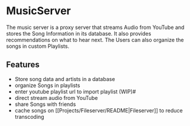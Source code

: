 # MusicServer

The music server is a proxy server that streams Audio from YouTube and stores the Song Information in its database. It also provides recommendations on what to hear next. The Users can also organize the songs in custom Playlists.

## Features

- Store song data and artists in a database
- organize Songs in playlists
- enter youtube playlist url to import playlist (WIP)#
- direct stream audio from YouTube
- share Songs with friends
- cache songs on [[Projects/Fileserver/README|Fileserver]] to reduce transcoding